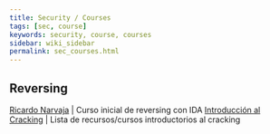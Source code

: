 ```yaml
---
title: Security / Courses
tags: [sec, course]
keywords: security, course, courses
sidebar: wiki_sidebar
permalink: sec_courses.html
---
```


## Reversing

[Ricardo Narvaja](http://www.ricardonarvaja.info/) <i class="fa fa-globe"></i> | Curso inicial de reversing con IDA
[Introducción al Cracking](http://blog.apuromafo.net/?p=7) <i class="fa fa-globe"></i> | Lista de recursos/cursos introductorios al cracking 

